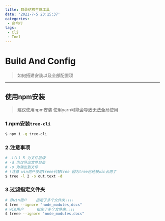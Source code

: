 ```yaml
---
title: 目录结构生成工具
date: '2021-7-5 23:15:37'
categories:
 - 命令行
tags:
 - Cli
 - Tool
---
```


# Build And Config

> 如何搭建安装以及全部配置项

---

## 使用npm安装

> 建议使用npm安装  使用yarn可能会导致无法全局使用

### 1.npm安装``tree-cli``

```bash
$ npm i -g tree-cli
```

### 2.注意事项

```bash
# -l(L) 5 为文件层级
# -d 为仅导出文件目录
# -o 为输出到文件
# !注意 win用户使用treee代替tree 因为tree已经被win占用了
$ tree -l 2 -o out.text -d
```

### 3.过滤指定文件夹

```bash
# 非win用户    指定了多个文件夹↓↓↓↓
$ tree --ignore "node_modules,docs"
# win用户	     指定了多个文件夹↓↓↓↓
$ treee --ignore "node_modules,docs"
```

